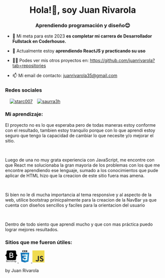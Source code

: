 
<h1 align="center">Hola!👋, soy Juan Rivarola</h1>
<h3 align="center">Aprendiendo programación y diseño😊</h3>

- 🔭 Mi meta para este 2023 **es completar mi carrera de Desarrollador Fullstack en Coderhouse.**

- 🌱 Actualmente estoy **aprendiendo ReactJS y practicando su uso**

- 👨‍💻 Podes ver mis otros proyectos en: https://github.com/juanrivarola?tab=repositories

- 📫 Mi email de contacto: juanrivarola35@gmail.com

<h3 align="left">Redes sociales</h3>
<p align="left" style="display: flex; align-items:center">
   <a href="(https://www.linkedin.com/in/juan-rivarola-679b16150/)" target="blank" style="margin-left:15px"><img align="center" src="https://raw.githubusercontent.com/rahuldkjain/github-profile-readme-generator/master/src/images/icons/Social/linked-in-alt.svg" alt="starc007" height="30" width="30" /></a>    
   <a href="(https://www.instagram.com/juanrivarola11/)" target="blank" style="margin-left:15px"><img align="center" src="https://raw.githubusercontent.com/rahuldkjain/github-profile-readme-generator/master/src/images/icons/Social/instagram.svg" alt="saurra3h" height="30" width="30" /></a>
</p>

<h3 align="left" style="display: flex; align-items:center">Mi aprendizaje:</h3>
<p align="left" style="display: flex; align-items:center">  El proyecto no es lo que esperaba pero de todas maneras estoy conforme con el resultado, tambien estoy tranquilo porque con lo que aprendi estoy seguro que tengo la capacidad de cambiar lo que necesite y/o mejorar el sitio.</p>   
<br>
<p>Luego de una no muy grata experiencia con JavaScript, me encontre con que React me solucionaba la gran mayoria de los problemas con los que me encontre aprendiendo ese lenguaje, sumado a los conocimientos que pude aplicar de HTML hizo que la creacion de este sitio fuera mas amena.</p>
<br>
<p>Si bien no le di mucha importancia al tema responsive y al aspecto de la web, utilice bootstrap prinicpalmente para la creacion de la NavBar ya que cuenta con diseños sencillos y faciles para la orientacion del usuario</p>
<br>
<p>Dentro de todo siento que aprendí mucho y que con mas práctica puedo lograr mejores resultados.</p>

<h3 align="left">Sitios que me fueron útiles:</h3>
<p>
   <a href="https://getbootstrap.com" target="_blank" rel="noreferrer"> <img src="https://raw.githubusercontent.com/devicons/devicon/master/icons/bootstrap/bootstrap-plain-wordmark.svg" alt="bootstrap" width="40" height="40"/> </a> <a href="https://www.w3schools.com/css/" target="_blank" rel="noreferrer"> <img src="https://raw.githubusercontent.com/devicons/devicon/master/icons/css3/css3-original-wordmark.svg" alt="css3" width="40" height="40"/> </a>
   <a href="https://developer.mozilla.org/en-US/docs/Web/JavaScript" target="_blank" rel="noreferrer"> <img src="https://raw.githubusercontent.com/devicons/devicon/master/icons/javascript/javascript-original.svg" alt="javascript" width="40" height="40"/> </a>
</p>



by Juan Rivarola
    
